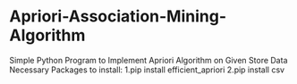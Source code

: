 # Apriori-Association-Mining-Algorithm
Simple Python Program to Implement Apriori Algorithm on Given Store Data
Necessary Packages to install:
1.pip install efficient_apriori
2.pip install csv
